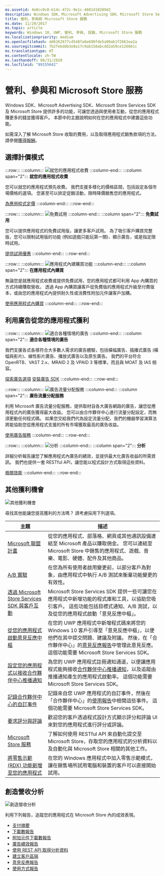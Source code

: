 ```yaml
---
ms.assetid: 4e8cc0c0-b14c-472c-9e1c-4601d10289d2
description: Windows SDK、Microsoft Advertising SDK、Microsoft Store Services SDK 及 Microsoft Store 提供許多功能，可讓您透過應用程式賺更多的錢，並讓客戶透過吸引您的使用者來獲利。
title: 營利、參與和 Microsoft Store 服務
ms.date: 11/29/2017
ms.topic: article
keywords: Windows 10, UWP, 營利, 參與, 促銷, Microsoft Store 服務
ms.localizationpriority: medium
ms.openlocfilehash: dd6262677cd548fa8e690fde5a90ab1f2662ea2a
ms.sourcegitcommit: 7b2febddb3e8a17c9ab158abcdd2a59ce126661c
ms.translationtype: HT
ms.contentlocale: zh-TW
ms.lasthandoff: 08/31/2020
ms.locfileid: "89155642"
---
```

# <a name="monetization-engagement-and-store-services"></a>營利、參與和 Microsoft Store 服務

Windows SDK、Microsoft Advertising SDK、Microsoft Store Services SDK 及 Microsoft Store 提供許多的功能，可讓您透過與使用者互動，從您的應用程式賺更多的錢並獲得客戶。 本節中的主題說明如何在您的應用程式中建置這些功能。

如需深入了解 Microsoft Store 收取的費用，以及取得應用程式銷售款項的方法，請參閱[獲得報酬](../publish/getting-paid-apps.md)。

## <a name="choose-a-pricing-model"></a>選擇計價模式

:::row:::
    :::column:::
        ![就您的應用程式收費](images/pricing-charge-price.png)
    :::column-end:::
    :::column span="2":::
**就您的應用程式收費**

您可以就您的應用程式預先收費。 我們支援多樣化的價格區間，包括設定各個市場價格的選項。 您甚至可以排定促銷活動，限時降價銷售您的應用程式。

[為應用程式定價](../publish/set-app-pricing-and-availability.md)
    :::column-end:::
:::row-end:::

:::row:::
    :::column:::
        ![免費試用](images/pricing-free-trial.png)
    :::column-end:::
    :::column span="2":::
**免費試用**

您可以提供應用程式的免費試用版，讓更多客戶試用。 為了吸引客戶購買完整版，您可以限制試用版的功能 (例如遊戲只能玩第一關)、顯示廣告，或是指定限時試用。

[提供試用優惠](in-app-purchases-and-trials.md)
    :::column-end:::
:::row-end:::

:::row:::
    :::column:::
        ![應用程式內建購買功能](images/pricing-in-app-purchases.png)
    :::column-end:::
    :::column span="2":::
**在應用程式內購買**

無論您是就應用程式收費或提供免費試用，您的應用程式都可利用 App 內購買的方式持續賺取營收。 透過 App 內購買讓客戶從免費版的應用程式升級至付費版本，或由您的應用程式內提供耐久性或消費性附加元件讓客戶加購。

[使用應用程式內購買](in-app-purchases-and-trials.md)
    :::column-end:::
:::row-end:::

## <a name="monetize-your-app-with-ads"></a>利用廣告從您的應用程式獲利

:::row:::
    :::column:::
        ![適合各種情境的廣告](images/monetize-ads-every-context.png)
    :::column-end:::
    :::column span="2":::
**適合各種情境的廣告**

我們支援各式各樣符合大多數人需求的廣告體驗，包括橫幅廣告、插播式廣告 (橫幅與影片)、線性影片廣告、播放式廣告以及原生廣告。 我們的平台符合 OpenRTB、VAST 2.x、MRAID 2 及 VPAID 3 等標準，而且與 MOAT 及 IAS 相容。

[探索廣告選項](../publish/create-an-ad-campaign-for-your-app.md)
[安裝廣告 SDK](https://marketplace.visualstudio.com/items?itemName=AdMediator.MicrosoftAdvertisingSDK)
    :::column-end:::
:::row-end:::

:::row:::
    :::column:::
        ![廣告流量分配服務](images/monetize-ad-mediation-service.png)
    :::column-end:::
    :::column span="2":::
**廣告流量分配服務**

利用 Microsoft 廣告流量分配服務，提供取材自各大廣告網路的廣告，讓您從應用程式內的廣告獲得最大收益。 您可以由合作夥伴中心進行流量分配設定，而無須更動任何程式碼。 如果您交給我們代為設定流量分配，我們的機器學習演算法將能協助您從應用程式支援的所有市場獲取最高的廣告收益。

[使用廣告服務](https://blogs.windows.com/windowsdeveloper/2017/05/08/announcing-microsofts-ad-mediation-service/)
    :::column-end:::
:::row-end:::

:::row:::
    :::column:::
        ![分析](images/monetize-analytics-pie-chart.png)
    :::column-end:::
    :::column span="2":::
**分析**

詳細分析報告讓您了解應用程式內廣告的績效，並提供最大化廣告收益的所需資訊。 我們也提供一套 RESTful API，讓您能以程式設計方式取得這些資料。

[檢閱效能](../publish/advertising-performance-report.md)
    :::column-end:::
:::row-end:::

## <a name="other-monetization-opportunities"></a>其他獲利機會

![其他獲利機會](images/monetize-other-opportunities.png)

尋找其他能讓您提高獲利的方法嗎？ 請考慮採用下列選項。

 主題                | 描述                 |
|--------------------|-----------------------------|
| [Microsoft 聯盟計畫](https://www.microsoftaffiliates.com/) | 從您的應用程式、部落格、網頁或其他通訊設備連結至 Microsoft 產品以賺取佣金。 您可以連結至 Microsoft Store 中銷售的應用程式、遊戲、音樂、電影、硬體、配件及其他商品。
| [A/B 實驗](./run-app-experiments-with-a-b-testing.md) | 在您為所有使用者啟用變更前，以部分客戶為對象，由應用程式中執行 A/B 測試來衡量功能變更的有效性。
| [透過 Microsoft Store Services SDK 與客戶互動](microsoft-store-services-sdk.md) | Microsoft Store Services SDK 提供一些可讓您在應用程式中新增功能的程式庫和工具，以協助您吸引客戶。 這些功能包括目標式通知、A/B 測試，以及從您的應用程式啟動「意見反應中樞」。
| [從您的應用程式啟動意見反應中樞](launch-feedback-hub-from-your-app.md) | 在您的 UWP 應用程式中新增程式碼來將您的 Windows 10 客戶引導至「意見反應中樞」，以便他們在其中提交問題、建議及附議。 然後，在「合作夥伴中心」的[意見反應報告](../publish/feedback-report.md)中管理此意見反應。 這個功能需要 Microsoft Store Services SDK。 
| [設定您的應用程式以接收合作夥伴中心推播通知](configure-your-app-to-receive-dev-center-notifications.md) | 為您的 UWP 應用程式註冊通知通道，以便讓應用程式能夠接收[合作夥伴中心推播通知](../publish/send-push-notifications-to-your-apps-customers.md)，以及追蹤由推播通知產生的應用程式啟動率。 這個功能需要 Microsoft Store Services SDK。
| [記錄合作夥伴中心的自訂事件](log-custom-events-for-dev-center.md) | 記錄來自您 UWP 應用程式的自訂事件，然後在「合作夥伴中心」的[使用報告](../publish/usage-report.md)中檢閱這些事件。 這個功能需要 Microsoft Store Services SDK。
| [要求評分與評論](request-ratings-and-reviews.md) | 歡迎您的客戶透過程式設計方式顯示評分和評論 UI 來對您的應用程式進行評分或評論。
| [Microsoft Store 服務](using-windows-store-services.md) | 了解如何使用 RESTful API 來自動化提交至 Microsoft Store，存取您的應用程式的分析資料以及自動化與 Microsoft Store 相關的其他工作。
| [將零售示範 (RDX) 功能新增至您的應用程式](retail-demo-experience.md) | 在您的 Windows 應用程式中加入零售示範模式，讓在銷售場所試用電腦和裝置的客戶可以直接開始試用。

## <a name="monetization-analytics"></a>創造營收分析

![創造營收分析](images/monetize-analytics.png)

利用下列報告，追蹤您的應用程式在 Microsoft Store 內的成效表現。

- [支付摘要](../publish/payout-summary.md)
- [下載數報告](../publish/acquisitions-report.md)
- [附加元件下載數報告](../publish/add-on-acquisitions-report.md)
- [廣告績效報告](../publish/advertising-performance-report.md)
- [使用 REST API 取得分析資料](access-analytics-data-using-windows-store-services.md)
- [建立客戶區隔](../publish/create-customer-segments.md)
- [意見反應報告](../publish/feedback-report.md)
- [使用方式報告](../publish/usage-report.md)